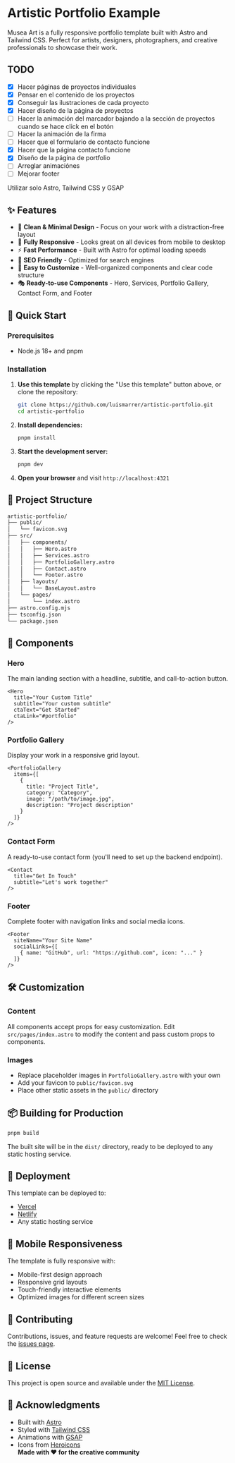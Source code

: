 # Artistic Portfolio Example

Musea Art is a fully responsive portfolio template built with Astro and Tailwind CSS. Perfect for artists, designers, photographers, and creative professionals to showcase their work.

## TODO

- [X] Hacer páginas de proyectos individuales
- [X] Pensar en el contenido de los proyectos
- [X] Conseguir las ilustraciones de cada proyecto
- [X] Hacer diseño de la página de proyectos
- [ ] Hacer la animación del marcador bajando a la sección de proyectos cuando se hace click en el botón
- [ ] Hacer la animación de la firma
- [ ] Hacer que el formulario de contacto funcione
- [X] Hacer que la página contacto funcione
- [X] Diseño de la página de portfolio
- [ ] Arreglar animaciónes
- [ ] Mejorar footer

Utilizar solo Astro, Tailwind CSS y GSAP

## ✨ Features

- 🎨 **Clean & Minimal Design** - Focus on your work with a distraction-free layout
- 📱 **Fully Responsive** - Looks great on all devices from mobile to desktop
- ⚡ **Fast Performance** - Built with Astro for optimal loading speeds
- 🎯 **SEO Friendly** - Optimized for search engines
- 🔧 **Easy to Customize** - Well-organized components and clear code structure
- 🎭 **Ready-to-use Components** - Hero, Services, Portfolio Gallery, Contact Form, and Footer

## 🚀 Quick Start

### Prerequisites

- Node.js 18+ and pnpm

### Installation

1. **Use this template** by clicking the "Use this template" button above, or clone the repository:

    ```bash
    git clone https://github.com/luismarrer/artistic-portfolio.git
    cd artistic-portfolio
    ```

2. **Install dependencies:**

    ```bash
    pnpm install
    ```

3. **Start the development server:**

    ```bash
    pnpm dev
    ```

4. **Open your browser** and visit `http://localhost:4321`

## 📁 Project Structure

```bash
artistic-portfolio/
├── public/
│   └── favicon.svg
├── src/
│   ├── components/
│   │   ├── Hero.astro
│   │   ├── Services.astro
│   │   ├── PortfolioGallery.astro
│   │   ├── Contact.astro
│   │   └── Footer.astro
│   ├── layouts/
│   │   └── BaseLayout.astro
│   └── pages/
│       └── index.astro
├── astro.config.mjs
├── tsconfig.json
└── package.json
```

## 🎨 Components

### Hero

The main landing section with a headline, subtitle, and call-to-action button.

```astro
<Hero 
  title="Your Custom Title"
  subtitle="Your custom subtitle"
  ctaText="Get Started"
  ctaLink="#portfolio"
/>
```

### Portfolio Gallery

Display your work in a responsive grid layout.

```astro
<PortfolioGallery 
  items={[
    {
      title: "Project Title",
      category: "Category",
      image: "/path/to/image.jpg",
      description: "Project description"
    }
  ]}
/>
```

### Contact Form

A ready-to-use contact form (you'll need to set up the backend endpoint).

```astro
<Contact 
  title="Get In Touch"
  subtitle="Let's work together"
/>
```

### Footer

Complete footer with navigation links and social media icons.

```astro
<Footer 
  siteName="Your Site Name"
  socialLinks={[
    { name: "GitHub", url: "https://github.com", icon: "..." }
  ]}
/>
```

## 🛠️ Customization

### Content

All components accept props for easy customization. Edit `src/pages/index.astro` to modify the content and pass custom props to components.

### Images

- Replace placeholder images in `PortfolioGallery.astro` with your own
- Add your favicon to `public/favicon.svg`
- Place other static assets in the `public/` directory

## 📦 Building for Production

```bash
pnpm build
```

The built site will be in the `dist/` directory, ready to be deployed to any static hosting service.

## 🚢 Deployment

This template can be deployed to:

- [Vercel](https://vercel.com/)
- [Netlify](https://netlify.com/)
- Any static hosting service

## 📱 Mobile Responsiveness

The template is fully responsive with:

- Mobile-first design approach
- Responsive grid layouts
- Touch-friendly interactive elements
- Optimized images for different screen sizes

## 🤝 Contributing

Contributions, issues, and feature requests are welcome! Feel free to check the [issues page](https://github.com/luismarrer/artistic-portfolio/issues).

## 📄 License

This project is open source and available under the [MIT License](LICENSE).

## 🙏 Acknowledgments

- Built with [Astro](https://astro.build/)
- Styled with [Tailwind CSS](https://tailwindcss.com/)
- Animations with [GSAP](https://gsap.com/)
- Icons from [Heroicons](https://heroicons.com/)\
**Made with ❤️ for the creative community**
